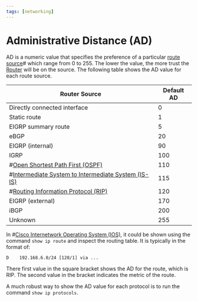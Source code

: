 ```yaml
---
tags: [networking]
---
```


# Administrative Distance (AD)

AD is a numeric value that specifies the preference of a particular
[route source](202207061815.md)# which range from 0 to 255. The lower the value,
the more trust the [Router](202207061800.md) will be on the source. The
following table shows the AD value for each route source.

| Router Source                                                          | Default AD |
| ---                                                                    | ---        |
| Directly connected interface                                           | 0          |
| Static route                                                           | 1          |
| EIGRP summary route                                                    | 5          |
| eBGP                                                                   | 20         |
| EIGRP (internal)                                                       | 90         |
| IGRP                                                                   | 100        |
| #[Open Shortest Path First (OSPF)](202211101623.md)                    | 110        |
| #[Intermediate System to Intermediate System (IS-IS)](202210160858.md) | 115        |
| #[Routing Information Protocol (RIP)](202210160908.md)                 | 120        |
| EIGRP (external)                                                       | 170        |
| iBGP                                                                   | 200        |
| Unknown                                                                | 255        |

In #[Cisco Internetwork Operating System (IOS)](202210012232.md), it could be
shown using the command `show ip route` and inspect the routing table. It is
typically in the format of:

```
D    192.168.6.0/24 [120/1] via ...
```

There first value in the square bracket shows the AD for the route, which is
RIP. The second value in the bracket indicates the metric of the route.

A much robust way to show the AD value for each protocol is to run the command
`show ip protocols`.

